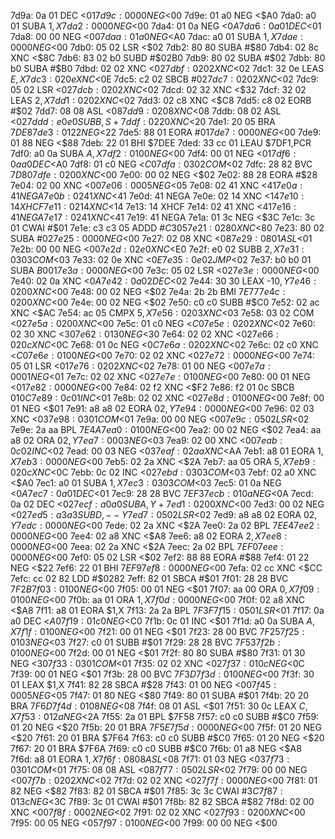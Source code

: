7d9a: 0a 01     DEC    <$01
7d9c: 00 00     NEG    <$00
7d9e: 01 a0     NEG    <$A0
7da0: a0 01     SUBA   $1,X
7da2: 00 00     NEG    <$00
7da4: 01 0a     NEG    <$0A
7da6: 0a 01     DEC    <$01
7da8: 00 00     NEG    <$00
7daa: 01 a0     NEG    <$A0
7dac: a0 01     SUBA   $1,X
7dae: 00 00     NEG    <$00
7db0: 05 02     LSR    <$02
7db2: 80 80     SUBA   #$80
7db4: 02 8c     XNC    <$8C
7db6: 83 02 b0  SUBD   #$02B0
7db9: 80 02     SUBA   #$02
7dbb: 80 b0     SUBA   #$B0
7dbd: 02 02     XNC    <$02
7dbf: 02 02     XNC    <$02
7dc1: 32 0e     LEAS   $E,X
7dc3: 02 0e     XNC    <$0E
7dc5: c2 02     SBCB   #$02
7dc7: 02 02     XNC    <$02
7dc9: 05 02     LSR    <$02
7dcb: 02 02     XNC    <$02
7dcd: 02 32     XNC    <$32
7dcf: 32 02     LEAS   $2,X
7dd1: 02 02     XNC    <$02
7dd3: 02 c8     XNC    <$C8
7dd5: c8 02     EORB   #$02
7dd7: 08 08     ASL    <$08
7dd9: 02 08     XNC    <$08
7ddb: 08 02     ASL    <$02
7ddd: e0 e0     SUBB   ,S+
7ddf: 02 20     XNC    <$20
7de1: 20 05     BRA    $7DE8
7de3: 01 22     NEG    <$22
7de5: 88 01     EORA   #$01
7de7: 00 00     NEG    <$00
7de9: 01 88     NEG    <$88
7deb: 22 01     BHI    $7DEE
7ded: 33 cc 01  LEAU   $7DF1,PCR
7df0: a0 0a     SUBA   $A,X
7df2: 01 00     NEG    <$00
7df4: 00 01     NEG    <$01
7df6: 0a a0     DEC    <$A0
7df8: 01 c0     NEG    <$C0
7dfa: 03 02     COM    <$02
7dfc: 28 82     BVC    $7D80
7dfe: 02 00     XNC    <$00
7e00: 00 02     NEG    <$02
7e02: 88 28     EORA   #$28
7e04: 02 00     XNC    <$00
7e06: 00 05     NEG    <$05
7e08: 02 41     XNC    <$41
7e0a: 41        NEGA
7e0b: 02 41     XNC    <$41
7e0d: 41        NEGA
7e0e: 02 14     XNC    <$14
7e10: 14        XHCF
7e11: 02 14     XNC    <$14
7e13: 14        XHCF
7e14: 02 41     XNC    <$41
7e16: 41        NEGA
7e17: 02 41     XNC    <$41
7e19: 41        NEGA
7e1a: 01 3c     NEG    <$3C
7e1c: 3c 01     CWAI   #$01
7e1e: c3 c3 05  ADDD   #$C305
7e21: 02 80     XNC    <$80
7e23: 80 02     SUBA   #$02
7e25: 00 00     NEG    <$00
7e27: 02 08     XNC    <$08
7e29: 08 01     ASL    <$01
7e2b: 00 00     NEG    <$00
7e2d: 02 e0     XNC    <$E0
7e2f: e0 02     SUBB   $2,X
7e31: 03 03     COM    <$03
7e33: 02 0e     XNC    <$0E
7e35: 0e 02     JMP    <$02
7e37: b0 b0 01  SUBA   $B001
7e3a: 00 00     NEG    <$00
7e3c: 05 02     LSR    <$02
7e3e: 00 00     NEG    <$00
7e40: 02 0a     XNC    <$0A
7e42: 0a 02     DEC    <$02
7e44: 30 30     LEAX   -$10,Y
7e46: 02 00     XNC    <$00
7e48: 00 02     NEG    <$02
7e4a: 2b 2b     BMI    $7E77
7e4c: 02 00     XNC    <$00
7e4e: 00 02     NEG    <$02
7e50: c0 c0     SUBB   #$C0
7e52: 02 ac     XNC    <$AC
7e54: ac 05     CMPX   $5,X
7e56: 02 03     XNC    <$03
7e58: 03 02     COM    <$02
7e5a: 02 00     XNC    <$00
7e5c: 01 c0     NEG    <$C0
7e5e: 02 02     XNC    <$02
7e60: 02 30     XNC    <$30
7e62: 01 30     NEG    <$30
7e64: 02 02     XNC    <$02
7e66: 02 0c     XNC    <$0C
7e68: 01 0c     NEG    <$0C
7e6a: 02 02     XNC    <$02
7e6c: 02 c0     XNC    <$C0
7e6e: 01 00     NEG    <$00
7e70: 02 02     XNC    <$02
7e72: 00 00     NEG    <$00
7e74: 05 01     LSR    <$01
7e76: 02 02     XNC    <$02
7e78: 01 00     NEG    <$00
7e7a: 00 01     NEG    <$01
7e7c: 02 02     XNC    <$02
7e7e: 01 00     NEG    <$00
7e80: 00 01     NEG    <$01
7e82: 00 00     NEG    <$00
7e84: 02 f2     XNC    <$F2
7e86: f2 01 0c  SBCB   $010C
7e89: 0c 01     INC    <$01
7e8b: 02 02     XNC    <$02
7e8d: 01 00     NEG    <$00
7e8f: 00 01     NEG    <$01
7e91: a8 a8 02  EORA   $02,Y
7e94: 00 00     NEG    <$00
7e96: 02 03     XNC    <$03
7e98: 03 01     COM    <$01
7e9a: 00 00     NEG    <$00
7e9c: 05 02     LSR    <$02
7e9e: 2a aa     BPL    $7E4A
7ea0: 01 00     NEG    <$00
7ea2: 00 02     NEG    <$02
7ea4: aa a8 02  ORA    $02,Y
7ea7: 00 03     NEG    <$03
7ea9: 02 00     XNC    <$00
7eab: 0c 02     INC    <$02
7ead: 00 03     NEG    <$03
7eaf: 02 aa     XNC    <$AA
7eb1: a8 01     EORA   $1,X
7eb3: 00 00     NEG    <$00
7eb5: 02 2a     XNC    <$2A
7eb7: aa 05     ORA    $5,X
7eb9: 02 0c     XNC    <$0C
7ebb: 0c 02     INC    <$02
7ebd: 03 03     COM    <$03
7ebf: 02 a0     XNC    <$A0
7ec1: a0 01     SUBA   $1,X
7ec3: 03 03     COM    <$03
7ec5: 01 0a     NEG    <$0A
7ec7: 0a 01     DEC    <$01
7ec9: 28 28     BVC    $7EF3
7ecb: 01 0a     NEG    <$0A
7ecd: 0a 02     DEC    <$02
7ecf: a0 a0     SUBA   ,Y+
7ed1: 02 00     XNC    <$00
7ed3: 00 02     NEG    <$02
7ed5: a3 a3     SUBD   ,--Y
7ed7: 05 02     LSR    <$02
7ed9: a8 a8 02  EORA   $02,Y
7edc: 00 00     NEG    <$00
7ede: 02 2a     XNC    <$2A
7ee0: 2a 02     BPL    $7EE4
7ee2: 00 00     NEG    <$00
7ee4: 02 a8     XNC    <$A8
7ee6: a8 02     EORA   $2,X
7ee8: 00 00     NEG    <$00
7eea: 02 2a     XNC    <$2A
7eec: 2a 02     BPL    $7EF0
7eee: 00 00     NEG    <$00
7ef0: 05 02     LSR    <$02
7ef2: 88 88     EORA   #$88
7ef4: 01 22     NEG    <$22
7ef6: 22 01     BHI    $7EF9
7ef8: 00 00     NEG    <$00
7efa: 02 cc     XNC    <$CC
7efc: cc 02 82  LDD    #$0282
7eff: 82 01     SBCA   #$01
7f01: 28 28     BVC    $7F2B
7f03: 01 00     NEG    <$00
7f05: 00 01     NEG    <$01
7f07: aa 00     ORA    $0,X
7f09: 01 00     NEG    <$00
7f0b: aa 01     ORA    $1,X
7f0d: 00 00     NEG    <$00
7f0f: 02 a8     XNC    <$A8
7f11: a8 01     EORA   $1,X
7f13: 2a 2a     BPL    $7F3F
7f15: 05 01     LSR    <$01
7f17: 0a a0     DEC    <$A0
7f19: 01 c0     NEG    <$C0
7f1b: 0c 01     INC    <$01
7f1d: a0 0a     SUBA   $A,X
7f1f: 01 00     NEG    <$00
7f21: 00 01     NEG    <$01
7f23: 28 00     BVC    $7F25
7f25: 01 03     NEG    <$03
7f27: c0 01     SUBB   #$01
7f29: 28 28     BVC    $7F53
7f2b: 01 00     NEG    <$00
7f2d: 00 01     NEG    <$01
7f2f: 80 80     SUBA   #$80
7f31: 01 30     NEG    <$30
7f33: 03 01     COM    <$01
7f35: 02 02     XNC    <$02
7f37: 01 0c     NEG    <$0C
7f39: 00 01     NEG    <$01
7f3b: 28 00     BVC    $7F3D
7f3d: 01 00     NEG    <$00
7f3f: 30 01     LEAX   $1,X
7f41: 82 28     SBCA   #$28
7f43: 01 00     NEG    <$00
7f45: 00 05     NEG    <$05
7f47: 01 80     NEG    <$80
7f49: 80 01     SUBA   #$01
7f4b: 20 20     BRA    $7F6D
7f4d: 01 08     NEG    <$08
7f4f: 08 01     ASL    <$01
7f51: 30 0c     LEAX   $C,X
7f53: 01 2a     NEG    <$2A
7f55: 2a 01     BPL    $7F58
7f57: c0 c0     SUBB   #$C0
7f59: 01 20     NEG    <$20
7f5b: 20 01     BRA    $7F5E
7f5d: 00 00     NEG    <$00
7f5f: 01 20     NEG    <$20
7f61: 20 01     BRA    $7F64
7f63: c0 c0     SUBB   #$C0
7f65: 01 20     NEG    <$20
7f67: 20 01     BRA    $7F6A
7f69: c0 c0     SUBB   #$C0
7f6b: 01 a8     NEG    <$A8
7f6d: a8 01     EORA   $1,X
7f6f: 08 08     ASL    <$08
7f71: 01 03     NEG    <$03
7f73: 03 01     COM    <$01
7f75: 08 08     ASL    <$08
7f77: 05 02     LSR    <$02
7f79: 00 00     NEG    <$00
7f7b: 02 02     XNC    <$02
7f7d: 02 02     XNC    <$02
7f7f: 00 00     NEG    <$00
7f81: 01 82     NEG    <$82
7f83: 82 01     SBCA   #$01
7f85: 3c 3c     CWAI   #$3C
7f87: 01 3c     NEG    <$3C
7f89: 3c 01     CWAI   #$01
7f8b: 82 82     SBCA   #$82
7f8d: 02 00     XNC    <$00
7f8f: 00 02     NEG    <$02
7f91: 02 02     XNC    <$02
7f93: 02 00     XNC    <$00
7f95: 00 05     NEG    <$05
7f97: 01 00     NEG    <$00
7f99: 00 00     NEG    <$00
